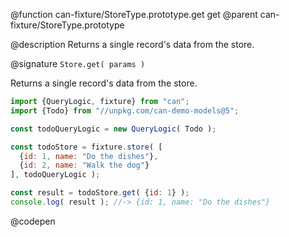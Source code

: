 @function can-fixture/StoreType.prototype.get get
@parent can-fixture/StoreType.prototype

@description Returns a single record's data from the store.

@signature `Store.get( params )`

  Returns a single record's data from the store.

  ```js
  import {QueryLogic, fixture} from "can";
  import {Todo} from "//unpkg.com/can-demo-models@5";

  const todoQueryLogic = new QueryLogic( Todo );

  const todoStore = fixture.store( [
    {id: 1, name: "Do the dishes"}, 
    {id: 2, name: "Walk the dog"}
  ], todoQueryLogic );

  const result = todoStore.get( {id: 1} );
  console.log( result ); //-> {id: 1, name: "Do the dishes"}

  ```
  @codepen
